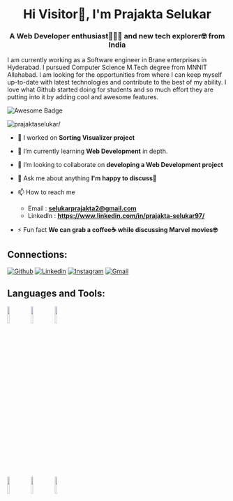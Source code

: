 <h1 align="center">Hi Visitor👋, I'm Prajakta Selukar</h1>
<h3 align="center">A Web Developer enthusiast👨🏻‍💻 and new tech explorer🤓 from India</h3>

I am currently working as a Software engineer in Brane enterprises in Hyderabad. I pursued Computer Science M.Tech degree from MNNIT Allahabad. I am looking for the opportunities from where I can keep myself up-to-date with latest technologies and contribute to the best of my ability. I love what Github started doing for students and so much effort they are putting into it by adding cool and awesome features.

<img src="https://cdn.rawgit.com/sindresorhus/awesome/d7305f38d29fed78fa85652e3a63e154dd8e8829/media/badge.svg" alt="Awesome Badge"/>
<p align="left"> <img src=https://komarev.com/ghpvc/?username=prajaktaselukar alt=prajaktaselukar/> </p> 

- 🔭 I worked on **Sorting Visualizer project**

- 🌱 I’m currently learning **Web Development** in depth.

- 👯 I’m looking to collaborate on **developing a Web Development project**

- 💬 Ask me about anything **I'm happy to discuss🤝**

- 📫 How to reach me 
     - Email : **selukarprajakta2@gmail.com**
     - LinkedIn : **https://www.linkedin.com/in/prajakta-selukar97/**

- ⚡ Fun fact **We can grab a coffee☕️ while discussing Marvel movies🤓**

<!-- Your badges
You can use the website to generate badges: https://shields.io/
-->

## Connections:  

[![Github](https://img.shields.io/badge/-Github-000?style=flat&logo=Github&logoColor=white)](https://github.com/PrajaktaSelukar/)
[![Linkedin](https://img.shields.io/badge/-LinkedIn-blue?style=flat&logo=Linkedin&logoColor=white)](https://www.linkedin.com/in/prajakta-selukar97/)
[![Instagram](https://img.shields.io/badge/-Instagram-c13584?style=flat&labelColor=c13584&logo=instagram&logoColor=white)](https://www.instagram.com/prajakta_selukar/)
[![Gmail](https://img.shields.io/badge/-Gmail-c14438?style=flat&logo=Gmail&logoColor=white)](mailto:selukarprajakta2@gmail.com)

## Languages and Tools:

  <code><img width="10%" src="https://img.shields.io/badge/C-language-red"></code>
  <code><img width="10%" src="https://img.shields.io/badge/C%2B%2B-language-green"></code>
  <code><img width="10%" src="https://www.vectorlogo.zone/logos/python/python-ar21.svg"></code>
  <br />
  <code><img width="10%" src="https://www.vectorlogo.zone/logos/mysql/mysql-ar21.svg"></code>
  <code><img width="10%" src="https://www.vectorlogo.zone/logos/w3_html5/w3_html5-ar21.svg"></code>
  <code><img width="10%" src="https://www.vectorlogo.zone/logos/git-scm/git-scm-ar21.svg"></code>




